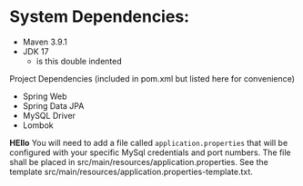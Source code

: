 # System Dependencies:
- Maven 3.9.1
- JDK 17
    - is this double indented

Project Dependencies (included in pom.xml but listed here for convenience)
- Spring Web
- Spring Data JPA
- MySQL Driver
- Lombok

**HEllo**
You will need to add a file called ```application.properties``` that will be configured with your specific MySql credentials and port numbers.
The file shall be placed in src/main/resources/application.properties.
See the template src/main/resources/application.properties-template.txt.

